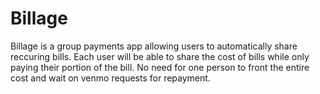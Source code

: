 # Billage

Billage is a group payments app allowing users to automatically share reccuring bills.
Each user will be able to share the cost of bills while only paying their portion of the bill. No need for one person to front the entire cost and wait on venmo requests for repayment.
